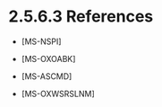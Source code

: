<html dir="LTR" xmlns:mshelp="http://msdn.microsoft.com/mshelp" xmlns:ddue="http://ddue.schemas.microsoft.com/authoring/2003/5" xmlns:xlink="http://www.w3.org/1999/xlink" xmlns:tool="http://www.microsoft.com/tooltip">
    <head>
        <meta http-equiv="Content-Type" content="text/html; CHARSET=utf-8"></meta>
        <meta name="save" content="history"></meta>
        <title>2.5.6.3 References</title>
        <xml>
            <mshelp:toctitle title="2.5.6.3 References"></mshelp:toctitle>
            <mshelp:rltitle title="[MS-OXPROTO]: References"></mshelp:rltitle>
            <mshelp:keyword index="A" term="e9502909-a284-4feb-959d-fabc81554df4"></mshelp:keyword>
            <mshelp:attr name="DCSext.ContentType" value="open specification"></mshelp:attr>
            <mshelp:attr name="AssetID" value="e9502909-a284-4feb-959d-fabc81554df4"></mshelp:attr>
            <mshelp:attr name="TopicType" value="kbRef"></mshelp:attr>
            <mshelp:attr name="DCSext.Title" value="[MS-OXPROTO]: References" />
        </xml>
    </head>
    <body>
        <div id="header">
            <h1 class="heading">2.5.6.3 References</h1>
        </div>
        <div id="mainSection">
            <div id="mainBody">
                <div id="allHistory" class="saveHistory"></div>
                <div id="sectionSection0" class="section" name="collapseableSection">
                    

<ul><li><p><span><span> 
</span></span><mshelp:link keywords="6dd0a3ea-b4d4-4a73-a857-add03a89a543" tabindex="0">[MS-NSPI]</mshelp:link></p>

</li><li><p><span><span> 
</span></span><mshelp:link keywords="f4cf9b4c-9232-4506-9e71-2270de217614" tabindex="0">[MS-OXOABK]</mshelp:link></p>

</li><li><p><span><span> 
</span></span><mshelp:link keywords="1a3490f1-afe1-418a-aa92-6f630036d65a" tabindex="0">[MS-ASCMD]</mshelp:link></p>

</li><li><p><span><span> 
</span></span><mshelp:link keywords="0665e7dc-7b68-48d7-83ff-7aa94edbe362" tabindex="0">[MS-OXWSRSLNM]</mshelp:link></p>

</li></ul>
                </div>
            </div>
        </div>
    </body>
</html>